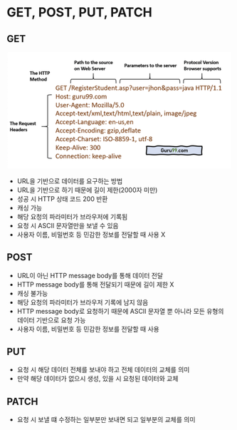 # GET, POST, PUT, PATCH

## GET
![alt text](image.png)
- URL을 기반으로 데이터를 요구하는 방법
- URL을 기반으로 하기 때문에 길이 제한(2000자 미만)
- 성공 시 HTTP 상태 코드 200 반환
- 캐싱 가능
- 해당 요청의 파라미터가 브라우저에 기록됨
- 요청 시 ASCII 문자열만을 보낼 수 있음
- 사용자 이름, 비밀번호 등 민감한 정보를 전달할 때 사용 X

## POST
- URL이 아닌 HTTP message body를 통해 데이터 전달
- HTTP message body를 통해 전달되기 때문에 길이 제한 X
- 캐싱 불가능
- 해당 요청의 파라미터가 브라우저 기록에 남지 않음
- HTTP message body로 요청하기 때문에 ASCII 문자열 뿐 아니라 모든 유형의 데이터 기반으로 요청 가능
- 사용자 이름, 비밀번호 등 민감한 정보를 전달할 때 사용

## PUT 
- 요청 시 해당 데이터 전체를 보내야 하고 전체 데이터의 교체를 의미
- 만약 해당 데이터가 없으시 생성, 있을 시 요청된 데이터와 교체

## PATCH
- 요청 시 보낼 떄 수정하는 일부분만 보내면 되고 일부분의 교체를 의미

